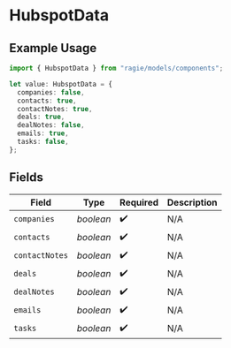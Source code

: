# HubspotData

## Example Usage

```typescript
import { HubspotData } from "ragie/models/components";

let value: HubspotData = {
  companies: false,
  contacts: true,
  contactNotes: true,
  deals: true,
  dealNotes: false,
  emails: true,
  tasks: false,
};
```

## Fields

| Field              | Type               | Required           | Description        |
| ------------------ | ------------------ | ------------------ | ------------------ |
| `companies`        | *boolean*          | :heavy_check_mark: | N/A                |
| `contacts`         | *boolean*          | :heavy_check_mark: | N/A                |
| `contactNotes`     | *boolean*          | :heavy_check_mark: | N/A                |
| `deals`            | *boolean*          | :heavy_check_mark: | N/A                |
| `dealNotes`        | *boolean*          | :heavy_check_mark: | N/A                |
| `emails`           | *boolean*          | :heavy_check_mark: | N/A                |
| `tasks`            | *boolean*          | :heavy_check_mark: | N/A                |
